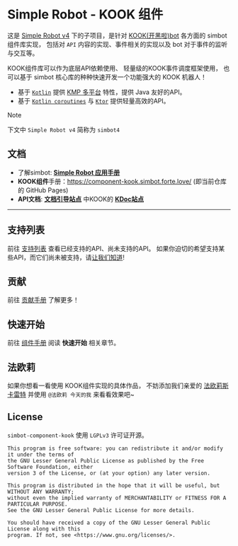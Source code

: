 # Simple Robot - KOOK 组件

这是 
[Simple Robot v4][simbot4] 
下的子项目，是针对
[KOOK(开黑啦)bot](https://developer.kookapp.cn/doc/reference)
各方面的 simbot 组件库实现，
包括对 `API` 内容的实现、事件相关的实现以及 bot 对于事件的监听与交互等。

KOOK组件库可以作为底层API依赖使用、
轻量级的KOOK事件调度框架使用，
也可以基于 simbot 核心库的种种快速开发一个功能强大的 KOOK 机器人！

- 基于 [`Kotlin`](https://kotlinlang.org/) 提供 [KMP 多平台](https://kotlinlang.org/docs/multiplatform.html) 特性，提供 Java 友好的API。
- 基于 [`Kotlin coroutines`](https://github.com/Kotlin/kotlinx.coroutines) 与 [`Ktor`](https://ktor.io/) 提供轻量高效的API。

> [!Note]
> 下文中 `Simple Robot v4` 简称为 `simbot4`

## 文档

- 了解simbot: [**Simple Robot 应用手册**](https://simbot.forte.love)
- **KOOK组件**手册：<https://component-kook.simbot.forte.love/> (即当前仓库的 GitHub Pages)
- **API文档**: [**文档引导站点**](https://docs.simbot.forte.love) 中KOOK的 [**KDoc站点**](https://docs.simbot.forte.love/components/qq-guild)

---

## 支持列表

前往 [支持列表](support-list.md) 查看已经支持的API、尚未支持的API。
如果你迫切的希望支持某些API，而它们尚未被支持，请[让我们知道](https://github.com/simple-robot/simbot-component-kook/issues)!

## 贡献

前往 [贡献手册](docs/CONTRIBUTING_CN.md) 了解更多！

## 快速开始

前往 [组件手册][website] 阅读 **快速开始** 相关章节。

## 法欧莉

如果你想看一看使用 KOOK组件实现的具体作品，
不妨添加我们亲爱的 [法欧莉斯卡雷特](https://www.kookapp.cn/app/oauth2/authorize?id=10250&permissions=197958144&client_id=jqdlyHK85xe1i5Bo&redirect_uri=&scope=bot) 
并使用 `@法欧莉 今天的我` 来看看效果吧~


## License

`simbot-component-kook` 使用 `LGPLv3` 许可证开源。

```
This program is free software: you can redistribute it and/or modify it under the terms of 
the GNU Lesser General Public License as published by the Free Software Foundation, either 
version 3 of the License, or (at your option) any later version.

This program is distributed in the hope that it will be useful, but WITHOUT ANY WARRANTY;
without even the implied warranty of MERCHANTABILITY or FITNESS FOR A PARTICULAR PURPOSE. 
See the GNU Lesser General Public License for more details.

You should have received a copy of the GNU Lesser General Public License along with this 
program. If not, see <https://www.gnu.org/licenses/>.
```

[m-api]: simbot-component-kook-api
[m-stdlib]: simbot-component-kook-stdlib
[m-core]: simbot-component-kook-core
[simbot4]: https://github.com/simple-robot/simpler-robot

[website]: https://component-kook.simbot.forte.love/
